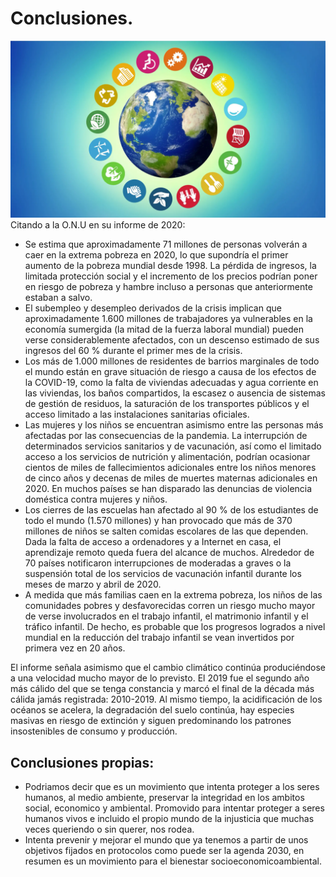 # Conclusiones.
![conclusiones](img/conclusiones.webp)
Citando a la O.N.U en su informe de 2020:
* Se estima que aproximadamente 71 millones de personas volverán a caer en la extrema pobreza en 2020, lo que supondría el primer aumento de la pobreza mundial desde 1998. La pérdida de ingresos, la limitada protección social y el incremento de los precios podrían poner en riesgo de pobreza y hambre incluso a personas que anteriormente estaban a salvo.
* El subempleo y desempleo derivados de la crisis implican que aproximadamente 1.600 millones de trabajadores ya vulnerables en la economía sumergida (la mitad de la fuerza laboral mundial) pueden verse considerablemente afectados, con un descenso estimado de sus ingresos del 60 % durante el primer mes de la crisis.
* Los más de 1.000 millones de residentes de barrios marginales de todo el mundo están en grave situación de riesgo a causa de los efectos de la COVID-19, como la falta de viviendas adecuadas y agua corriente en las viviendas, los baños compartidos, la escasez o ausencia de sistemas de gestión de residuos, la saturación de los transportes públicos y el acceso limitado a las instalaciones sanitarias oficiales.
* Las mujeres y los niños se encuentran asimismo entre las personas más afectadas por las consecuencias de la pandemia. La interrupción de determinados servicios sanitarios y de vacunación, así como el limitado acceso a los servicios de nutrición y alimentación, podrían ocasionar cientos de miles de fallecimientos adicionales entre los niños menores de cinco años y decenas de miles de muertes maternas adicionales en 2020. En muchos países se han disparado las denuncias de violencia doméstica contra mujeres y niños.
* Los cierres de las escuelas han afectado al 90 % de los estudiantes de todo el mundo (1.570 millones) y han provocado que más de 370 millones de niños se salten comidas escolares de las que dependen. Dada la falta de acceso a ordenadores y a Internet en casa, el aprendizaje remoto queda fuera del alcance de muchos. Alrededor de 70 países notificaron interrupciones de moderadas a graves o la suspensión total de los servicios de vacunación infantil durante los meses de marzo y abril de 2020.
* A medida que más familias caen en la extrema pobreza, los niños de las comunidades pobres y desfavorecidas corren un riesgo mucho mayor de verse involucrados en el trabajo infantil, el matrimonio infantil y el tráfico infantil. De hecho, es probable que los progresos logrados a nivel mundial en la reducción del trabajo infantil se vean invertidos por primera vez en 20 años.

El informe señala asimismo que el cambio climático continúa produciéndose a una velocidad mucho mayor de lo previsto. El 2019 fue el segundo año más cálido del que se tenga constancia y marcó el final de la década más cálida jamás registrada: 2010-2019. Al mismo tiempo, la acidificación de los océanos se acelera, la degradación del suelo continúa, hay especies masivas en riesgo de extinción y siguen predominando los patrones insostenibles de consumo y producción.
## Conclusiones propias:
* Podriamos decir que es un movimiento que intenta proteger a los seres humanos, al medio ambiente, preservar la integridad en los ambitos social, economico y ambiental. Promovido para intentar proteger a seres humanos vivos e incluido el propio mundo de la injusticia que muchas veces queriendo o sin querer, nos rodea.
* Intenta prevenir y mejorar el mundo que ya tenemos a partir de unos objetivos fijados en protocolos como puede ser la agenda 2030, en resumen es un movimiento para el bienestar socioeconomicoambiental.
